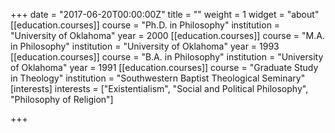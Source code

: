 +++
date = "2017-06-20T00:00:00Z"
title = ""
weight = 1
widget = "about"
[[education.courses]]
course = "Ph.D. in Philosophy"
institution = "University of Oklahoma"
year = 2000
[[education.courses]]
course = "M.A. in Philosophy"
institution = "University of Oklahoma"
year = 1993
[[education.courses]]
course = "B.A. in Philosophy"
institution = "University of Oklahoma"
year = 1991
[[education.courses]]
course = "Graduate Study in Theology"
institution = "Southwestern Baptist Theological Seminary"
[interests]
interests = ["Existentialism", "Social and Political Philosophy", "Philosophy of Religion"]

+++
<!-- Courses that I teach regularly are Introduction to Philosophy, Critical Thinking, History of Philosophy (Ancient, Medieval, Early Modern and American), Political Philosophy, Philosophy of Language, Existentialism, Metaphysics, and Aesthetics. -->

<!-- My research has been on the nature and justification of religious belief, the relation of religious belief to ethics, and the role of mystery in religious belief. My recent work is on the problem of religious tolerance, the effect of social media on community, and the the role of religion in counterinsurgencies. -->

<!-- I recently retired as a chaplain in the United States Army Reserve after thirty-three years of service. My service includes tours at Ft. Hood, Texas, Ft. Sill, Oklahoma, and deployments to Iraq and Afghanistan. -->

